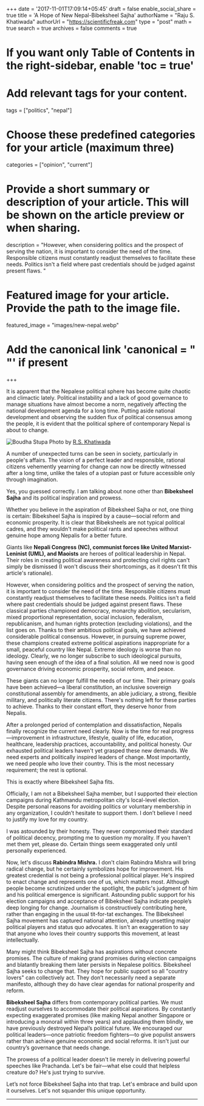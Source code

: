 +++
date = '2017-11-01T17:09:14+05:45'
draft = false
enable_social_share = true
title = 'A Hope of New Nepal-Bibeksheel Sajha'
authorName = "Raju S. Khatiwada"
authorUrl = "https://scientificfreak.com"
type = "post"
math = true
search = true
archives = false
comments = true
# If you want only Table of Contents in the right-sidebar, enable 'toc = true'

# Add relevant tags for your content.
tags = ["politics", "nepal"]

# Choose these predefined categories for your article (maximum three)
categories = ["opinion", "current"]

# Provide a short summary or description of your article. This will be shown on the article preview or when sharing.
description = "However, when considering politics and the prospect of serving the nation, it is important to consider the need of the time. Responsible citizens must constantly readjust themselves to facilitate these needs. Politics isn't a field where past credentials should be judged against present flaws. "

# Featured image for your article. Provide the path to the image file.
featured_image = "images/new-nepal.webp"

# Add the canonical link 'canonical = "  "' if present
+++
<!-- This is a comment. Paste your article below this. -->


It is apparent that the Nepalese political sphere has become quite chaotic and climactic lately. Political instability and a lack of good governance to manage situations have almost become a norm, negatively affecting the national development agenda for a long time. Putting aside national development and observing the sudden flux of political consensus among the people, it is evident that the political sphere of contemporary Nepal is about to change.

![Boudha Stupa](images/new-nepal.webp)
Photo by [R.S. Khatiwada]()
   

A number of unexpected turns can be seen in society, particularly in people's affairs. The vision of a perfect leader and responsible, rational citizens vehemently yearning for change can now be directly witnessed after a long time, unlike the tales of a utopian past or future accessible only through imagination.

Yes, you guessed correctly. I am talking about none other than **Bibeksheel Sajha** and its political inspiration and prowess.

Whether you believe in the aspiration of Bibeksheel Sajha or not, one thing is certain: Bibeksheel Sajha is inspired by a cause—social reform and economic prosperity. It is clear that Bibeksheels are not typical political cadres, and they wouldn't make political rants and speeches without genuine hope among Nepalis for a better future.

Giants like **Nepali Congress (NC), communist forces like United Marxist-Leninist (UML), and Maoists** are heroes of political leadership in Nepal. Their roles in creating political awareness and protecting civil rights can't simply be dismissed (I won't discuss their shortcomings, as it doesn't fit this article's rationale).

However, when considering politics and the prospect of serving the nation, it is important to consider the need of the time. Responsible citizens must constantly readjust themselves to facilitate these needs. Politics isn't a field where past credentials should be judged against present flaws. These classical parties championed democracy, monarchy abolition, secularism, mixed proportional representation, social inclusion, federalism, republicanism, and human rights protection (excluding violations), and the list goes on. Thanks to their ambitious political goals, we have achieved considerable political consensus. However, in pursuing supreme power, these champions created extreme political aspirations inappropriate for a small, peaceful country like Nepal. Extreme ideology is worse than no ideology. Clearly, we no longer subscribe to such ideological pursuits, having seen enough of the idea of a final solution. All we need now is good governance driving economic prosperity, social reform, and peace.

These giants can no longer fulfill the needs of our time. Their primary goals have been achieved—a liberal constitution, an inclusive sovereign constitutional assembly for amendments, an able judiciary, a strong, flexible military, and politically literate citizens. There's nothing left for these parties to achieve. Thanks to their constant effort, they deserve honor from Nepalis.

After a prolonged period of contemplation and dissatisfaction, Nepalis finally recognize the current need clearly. Now is the time for real progress—improvement in infrastructure, lifestyle, quality of life, education, healthcare, leadership practices, accountability, and political honesty. Our exhausted political leaders haven't yet grasped these new demands. We need experts and politically inspired leaders of change. Most importantly, we need people who love their country. This is the most necessary requirement; the rest is optional.

This is exactly where Bibeksheel Sajha fits.

Officially, I am not a Bibeksheel Sajha member, but I supported their election campaigns during Kathmandu metropolitan city's local-level election. Despite personal reasons for avoiding politics or voluntary membership in any organization, I couldn’t hesitate to support them. I don’t believe I need to justify my love for my country.

I was astounded by their honesty. They never compromised their standard of political decency, prompting me to question my morality. If you haven't met them yet, please do. Certain things seem exaggerated only until personally experienced.

Now, let's discuss **Rabindra Mishra.** I don't claim Rabindra Mishra will bring radical change, but he certainly symbolizes hope for improvement. His greatest credential is not being a professional political player. He's inspired to enact change and represents one of us, which matters most. Although people become scrutinized under the spotlight, the public's judgment of him and his political emergence is significant. Astounding public support for his election campaigns and acceptance of Bibeksheel Sajha indicate people’s deep longing for change. Journalism is constructively contributing here, rather than engaging in the usual tit-for-tat exchanges. The Bibeksheel Sajha movement has captured national attention, already unsettling major political players and status quo advocates. It isn't an exaggeration to say that anyone who loves their country supports this movement, at least intellectually.

Many might think Bibeksheel Sajha has aspirations without concrete promises. The culture of making grand promises during election campaigns and blatantly breaking them later persists in Nepalese politics. Bibeksheel Sajha seeks to change that. They hope for public support so all "country lovers" can collectively act. They don’t necessarily need a separate manifesto, although they do have clear agendas for national prosperity and reform.

**Bibeksheel Sajha** differs from contemporary political parties. We must readjust ourselves to accommodate their political aspirations. By constantly expecting exaggerated promises (like making Nepal another Singapore or introducing a monorail within three years) and applauding them blindly, we have previously destroyed Nepal’s political future. We encouraged our political leaders—once patriotic freedom fighters—to give populist answers rather than achieve genuine economic and social reforms. It isn't just our country’s governance that needs change.

The prowess of a political leader doesn't lie merely in delivering powerful speeches like Prachanda. Let's be fair—what else could that helpless creature do? He's just trying to survive.

Let’s not force Bibeksheel Sajha into that trap. Let's embrace and build upon it ourselves. Let's not squander this unique opportunity.

___
